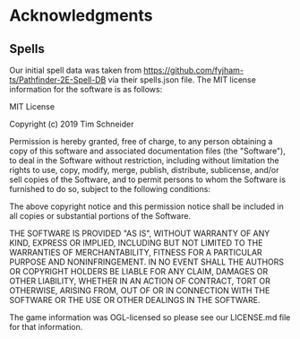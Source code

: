 # Acknowledgments

## Spells 

Our initial spell data was taken from
https://github.com/fyjham-ts/Pathfinder-2E-Spell-DB via their spells.json file.
The MIT license information for the software is as follows: 

MIT License

Copyright (c) 2019 Tim Schneider

Permission is hereby granted, free of charge, to any person obtaining a copy
of this software and associated documentation files (the "Software"), to deal
in the Software without restriction, including without limitation the rights
to use, copy, modify, merge, publish, distribute, sublicense, and/or sell
copies of the Software, and to permit persons to whom the Software is
furnished to do so, subject to the following conditions:

The above copyright notice and this permission notice shall be included in all
copies or substantial portions of the Software.

THE SOFTWARE IS PROVIDED "AS IS", WITHOUT WARRANTY OF ANY KIND, EXPRESS OR
IMPLIED, INCLUDING BUT NOT LIMITED TO THE WARRANTIES OF MERCHANTABILITY,
FITNESS FOR A PARTICULAR PURPOSE AND NONINFRINGEMENT. IN NO EVENT SHALL THE
AUTHORS OR COPYRIGHT HOLDERS BE LIABLE FOR ANY CLAIM, DAMAGES OR OTHER
LIABILITY, WHETHER IN AN ACTION OF CONTRACT, TORT OR OTHERWISE, ARISING FROM,
OUT OF OR IN CONNECTION WITH THE SOFTWARE OR THE USE OR OTHER DEALINGS IN THE
SOFTWARE.

The game information was OGL-licensed so please see our LICENSE.md file for
that information.

